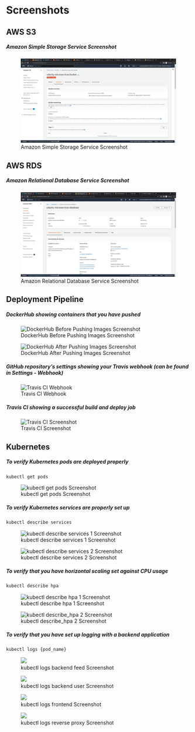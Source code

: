 # Screenshots

## AWS S3
##### Amazon Simple Storage Service Screenshot
<figure>
    <img src="S3_Screenshot.PNG">
    <figcaption>Amazon Simple Storage Service Screenshot</figcaption>
</figure>

## AWS RDS
##### Amazon Relational Database Service Screenshot
<figure>
    <img src="RDS_Screenshot.PNG">
    <figcaption>Amazon Relational Database Service Screenshot</figcaption>
</figure>

## Deployment Pipeline
##### DockerHub showing containers that you have pushed
<figure>
    <img src="/DockerHub/DockerHub_Before_Pushing_Images_Screenshot.PNG"
         alt="DockerHub Before Pushing Images Screenshot">
    <figcaption>DockerHub Before Pushing Images Screenshot</figcaption>
</figure>
<figure>
    <img src="/DockerHub/DockerHub_After_Pushing_Images_Screenshot.PNG"
         alt="DockerHub After Pushing Images Screenshot">
    <figcaption>DockerHub After Pushing Images Screenshot</figcaption>
</figure>

##### GitHub repository’s settings showing your Travis webhook (can be found in Settings - Webhook)
<figure>
    <img src="/Travis_CI/Travis_CI_Webhook.PNG"
         alt="Travis CI Webhook">
    <figcaption>Travis CI Webhook</figcaption>
</figure>

##### Travis CI showing a successful build and deploy job
<figure>
    <img src="/Travis_CI/Travis_CI_Screenshot.PNG"
         alt="Travis CI Screenshot">
    <figcaption>Travis CI Screenshot</figcaption>
</figure>

## Kubernetes
##### To verify Kubernetes pods are deployed properly
```bash
kubectl get pods
```
<figure>
    <img src="/Kubectl/kubectl_get_pods_Screenshot.PNG"
         alt="kubectl get pods Screenshot">
    <figcaption>kubectl get pods Screenshot</figcaption>
</figure>

##### To verify Kubernetes services are properly set up
```bash
kubectl describe services
```
<figure>
    <img src="/Kubectl/kubectl_describe_services_1_Screenshot.PNG"
         alt="kubectl describe services 1 Screenshot">
    <figcaption>kubectl describe services 1 Screenshot</figcaption>
</figure>
<figure>
    <img src="/Kubectl/kubectl_describe_services_2_Screenshot.PNG"
         alt="kubectl describe services 2 Screenshot">
    <figcaption>kubectl describe services 2 Screenshot</figcaption>
</figure>

##### To verify that you have horizontal scaling set against CPU usage
```bash
kubectl describe hpa
```
<figure>
    <img src="/Kubectl/kubectl_describe_hpa_1_Screenshot.PNG"
         alt="kubectl describe hpa 1 Screenshot">
    <figcaption>kubectl describe hpa 1 Screenshot</figcaption>
</figure>
<figure>
    <img src="/Kubectl/kubectl_describe_hpa_2_Screenshot.PNG"
         alt="kubectl describe_hpa 2 Screenshot">
    <figcaption>kubectl describe_hpa 2 Screenshot</figcaption>
</figure>

##### To verify that you have set up logging with a backend application
```bash
kubectl logs {pod_name}
```

<figure>
    <img src="/Kubectl/kubectl_logs_backend_feed_Screenshot.PNG">
    <figcaption>kubectl logs backend feed Screenshot</figcaption>
</figure>
<figure>
    <img src="/Kubectl/kubectl_logs_backend_user_Screenshot.PNG">
    <figcaption>kubectl logs backend user Screenshot</figcaption>
</figure>
<figure>
    <img src="/Kubectl/kubectl_logs_frontend_Screenshot.PNG">
    <figcaption>kubectl logs frontend Screenshot</figcaption>
</figure>
<figure>
    <img src="/Kubectl/kubectl_logs_reverse_proxy_Screenshot.PNG">
    <figcaption>kubectl logs reverse proxy Screenshot</figcaption>
</figure>
